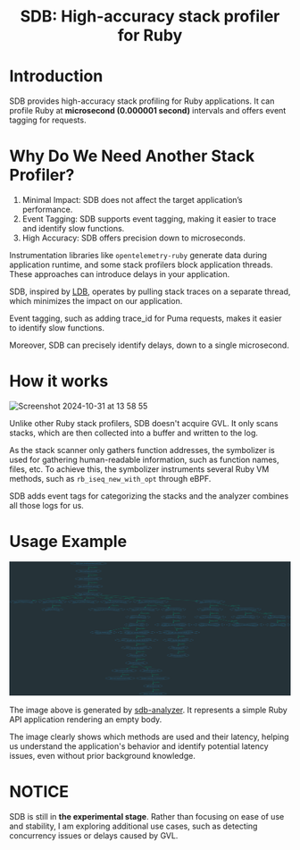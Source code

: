 <h1 align="center">SDB: High-accuracy stack profiler for Ruby</h1>

# Introduction
SDB provides high-accuracy stack profiling for Ruby applications. It can profile Ruby at **microsecond (0.000001 second)** intervals and offers event tagging for requests.

# Why Do We Need Another Stack Profiler?
1. Minimal Impact: SDB does not affect the target application’s performance.
2. Event Tagging: SDB supports event tagging, making it easier to trace and identify slow functions.
3. High Accuracy: SDB offers precision down to microseconds.

Instrumentation libraries like `opentelemetry-ruby` generate data during application runtime, and some stack profilers block application threads. These approaches can introduce delays in your application.

SDB, inspired by [LDB](https://www.usenix.org/conference/nsdi24/presentation/cho#:~:text=LDB%20observes%20the%20latency%20of,costs%20away%20from%20program%20threads.), operates by pulling stack traces on a separate thread, which minimizes the impact on our application.

Event tagging, such as adding trace_id for Puma requests, makes it easier to identify slow functions.

Moreover, SDB can precisely identify delays, down to a single microsecond.

# How it works
<img width="634" alt="Screenshot 2024-10-31 at 13 58 55" src="https://github.com/user-attachments/assets/66e8e876-a19f-44f0-8b59-955a69cc3cc3">

Unlike other Ruby stack profilers, SDB doesn't acquire GVL. It only scans stacks, which are then collected into a buffer and written to the log.

As the stack scanner only gathers function addresses, the symbolizer is used for gathering human-readable information, such as function names, files, etc. To achieve this, the symbolizer instruments several Ruby VM methods, such as `rb_iseq_new_with_opt` through eBPF.

SDB adds event tags for categorizing the stacks and the analyzer combines all those logs for us.



# Usage Example
![roda](https://github.com/yfractal/sdb-analyzer/blob/main/images/roda.png)

The image above is generated by [sdb-analyzer](https://github.com/yfractal/sdb-analyzer). It represents a simple Ruby API application rendering an empty body.

The image clearly shows which methods are used and their latency, helping us understand the application's behavior and identify potential latency issues, even without prior background knowledge.

# NOTICE
SDB is still in **the experimental stage**. Rather than focusing on ease of use and stability, I am exploring additional use cases, such as detecting concurrency issues or delays caused by GVL.
